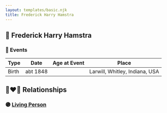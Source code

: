 ```yaml
---
layout: templates/basic.njk
title: Frederick Harry Hamstra
---
```

## 🔵 Frederick Harry Hamstra

### 📆 Events

Type | Date | Age at Event | Place
------ | ------ | ------ | ------
Birth | abt 1848 |  | Larwill, Whitley, Indiana, USA

## 👩‍❤️‍👨 Relationships

### 🟣 [Living Person](/people/2/2785628)
